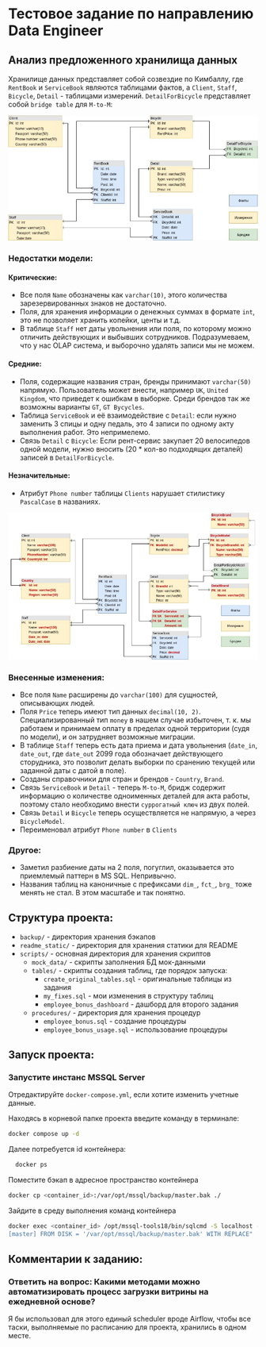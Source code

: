 # Тестовое задание по направлению Data Engineer


## Анализ предложенного хранилища данных

Хранилище данных представляет собой созвездие по Кимбаллу, где `RentBook` и `ServiceBook` являются таблицами фактов, 
а `Client`, `Staff`, `Bicycle`, `Detail` - таблицами измерений. `DetailForBicycle` представляет собой `bridge table` 
для `M-to-M`:

![Диаграмма по умолчанию](readme_static/bike_rent_default.jpg)

### Недостатки модели:

#### Критические:
* Все поля `Name` обозначены как `varchar(10)`, этого количества зарезервированных знаков не достаточно.
* Поля, для хранения информации о денежных суммах в формате `int`, это не позволяет хранить копейки, центы и т.д.
* В таблице `Staff` нет даты увольнения или поля, по которому можно отличить действующих и выбывших сотрудников. 
  Подразумеваем, что у нас OLAP система, и выборочно удалять записи мы не можем.

#### Средние:
* Поля, содержащие названия стран, бренды принимают `varchar(50)` напрямую. Пользователь может внести, например `UK`,
  `United Kingdom`, что приведет к ошибкам в выборке. Среди брендов так же возможны варианты `GT`, `GT Bycycles`. 
* Таблица `ServiceBook` и её взаимодействие с `Detail`: если нужно заменить 3 спицы и одну педаль, это 4 записи по 
  одному акту выполнения работ. Это непримелемо.
* Связь `Detail` с `Bicycle`: Если рент-сервис закупает 20 велосипедов одной модели, нужно вносить (20 * кол-во 
  подходящих деталей) записей в `DetailForBicycle`.

#### Незначительные:
* Атрибут `Phone number` таблицы `Clients` нарушает стилистику `PascalCase` в названиях.

![Диаграмма с правками](readme_static/bike_rent_upgraded.jpg)

### Внесенные изменения:

* Все поля `Name` расширены до `varchar(100)` для сущностей, описывающих людей.
* Поля `Price` теперь имеют тип данных `decimal(10, 2)`. Специализированный тип `money` в нашем случае избыточен, т.
  к. мы работаем и принимаем оплату в пределах одной территории (судя по модели), и он затрудняет возможные миграции.
* В таблице `Staff` теперь есть дата приема и дата увольнения (`date_in`, `date_out`, где `date_out` 2099 года 
  обозначает действующего сторудника, это позволит делать выборки по сранению текущей или заданной даты с датой в поле).
* Созданы справочники для стран и брендов - `Country`, `Brand`.
* Связь `ServiceBook`  и `Detail` - теперь `M-to-M`, бридж содержит информацию о количестве одноименных деталей для 
  акта работы, поэтому стало необходимо внести `суррогатный ключ` из двух полей.
* Связь `Detail` и `Bicycle` теперь осуществляется не напрямую, а через `BicycleModel`. 
* Переименовал атрибут `Phone number` в `Clients`

### Другое:
* Заметил разбиение даты на 2 поля, погуглил, оказывается это приемлемый паттерн в MS SQL. Непривычно.
* Названия таблиц на каноничные с префиксами `dim_`, `fct_`, `brg_` тоже менять не стал. В этом масштабе и так понятно.

## Структура проекта:
* `backup/` - директория хранения бэкапов
* `readme_static/` - директория для хранения статики для README
* `scripts/` - основная директория для хранения скриптов
  * `mock_data/` - скрипты заполнения БД мок-данными
  * `tables/` - скрипты создания таблиц, где порядок запуска: 
    * `create_original_tables.sql` - оригинальные таблицы из задания
    * `my_fixes.sql` - мои изменения в структуру таблиц
    * `employee_bonus_dashboard` - дашборд для второго задания
  * `procedures/` - директория для хранения процедур
    * `employee_bonus.sql` - создание процедуры
    * `employee_bonus_usage.sql` - использование процедуры


## Запуск проекта:

### Запустите инстанс MSSQL Server
  
  Отредактируйте `docker-compose.yml`, если хотите изменить учетные данные.

  Находясь в корневой папке проекта введите команду в терминале:
  ```bash
  docker compose up -d
  ```
  
  Далее потребуется id контейнера:

```bash
  docker ps
  ```
  Поместите бэкап в адресное пространство контейнера
  ```bash
  docker cp <container_id>:/var/opt/mssql/backup/master.bak ./
  ```
  Зайдите в среду выполнения команд контейнера
```bash
docker exec <container_id> /opt/mssql-tools18/bin/sqlcmd -S localhost -U sa -P <SA_PASSWORD> -C -Q "RESTORE DATABASE 
[master] FROM DISK = '/var/opt/mssql/backup/master.bak' WITH REPLACE"
```

## Комментарии к заданию:
### Ответить на вопрос: Какими методами можно автоматизировать процесс загрузки витрины на ежедневной основе?
  Я бы использовал для этого единый scheduler вроде Airflow, чтобы все таски, выполняемые по расписанию для проекта, 
  хранились в 
  одном месте.
